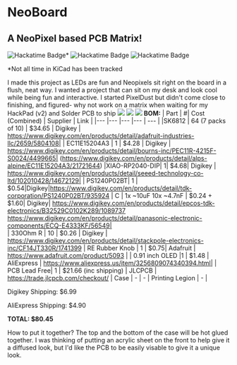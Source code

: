 # NeoBoard
## A NeoPixel based PCB Matrix!


![Hackatime Badge](https://hackatime-badge.hackclub.com/U0824G9PTFE/Pixeldust/?color=314cb0&label=Time%20Tracked%20In%20KiCad)*
![Hackatime Badge](https://hackatime-badge.hackclub.com/U0824G9PTFE/neoboard-case/?color=64BB58&label=Time%20Tracked%20In%20OnShape)
![Hackatime Badge](https://hackatime-badge.hackclub.com/U0824G9PTFE/neoboard/?color=red&label=Time%20Journaling)

*Not all time in KiCad has been tracked


I made this project as LEDs are fun and Neopixels sit right on the board in a flush, neat way. I wanted a project that can sit on my desk and look cool while being fun and interactive. I started PixelDust but didn't come close to finishing, and figured- why not work on a matrix when waiting for my HackPad (v2) and Solder PCB to ship
![](https://hc-cdn.hel1.your-objectstorage.com/s/v3/8377be47c38cc220d4230f117ebddfec74ac3150_screenshot_2025-06-22_at_6.47.11___pm.png)
![](https://hc-cdn.hel1.your-objectstorage.com/s/v3/3c2e57406e511e0e373404e9e97b731550a60340_screenshot_2025-06-22_at_6.46.30___pm.png)
![](https://hc-cdn.hel1.your-objectstorage.com/s/v3/49ab6dba3d9518cfec00026b15b3d6b9658c8ea2_screenshot_2025-06-22_at_6.47.40___pm.png)
**BOM:**
|  Part | #| Cost (Combined) | Supplier  | Link |
|---    |--- |---             |---        | ---  |
|SK6812	| 64 (7 packs of 10) | $34.65 | Digikey | https://www.digikey.com/en/products/detail/adafruit-industries-llc/2659/5804108|
|  EC11E15204A3 | 1  | $4.28 | Digikey |  https://www.digikey.com/en/products/detail/bourns-inc/PEC11R-4215F-S0024/4499665| (https://www.digikey.com/en/products/detail/alps-alpine/EC11E15204A3/21721644)
|XIAO-RP2040-DIP| 1| $4.68| Digikey | https://www.digikey.com/en/products/detail/seeed-technology-co-ltd/102010428/14672129|
| PS1240P02BT| 1 | $0.54|Digikey|https://www.digikey.com/en/products/detail/tdk-corporation/PS1240P02BT/935924
|   C   | 1x ~10uF 10x ~4.7nF | $0.24 + $1.60| Digikey| https://www.digikey.com/en/products/detail/epcos-tdk-electronics/B32529C0102K289/1089737 https://www.digikey.com/en/products/detail/panasonic-electronic-components/ECQ-E4333KF/56549|  
| 330Ohm R | 10 | $0.26 | Digikey | https://www.digikey.com/en/products/detail/stackpole-electronics-inc/CF14JT330R/1741399
|  RE Rubber Knob    | 1 | $0.75| Adafruit | https://www.adafruit.com/product/5093 | 
| 0.91 inch OLED |1 | $1.48 | AliExpress | https://www.aliexpress.us/item/3256809074340394.html|
| PCB Lead Free| 1 | $21.66 (inc shipping) | JLCPCB | https://trade.jlcpcb.com/checkout/
| Case | - | - | Printing Legion | - |

Digikey Shipping: $6.99

AliExpress Shipping: $4.90


**TOTAL: $80.45**


How to put it together?
The top and the bottom of the case will be hot glued together. I was thinking of putting an acrylic sheet on the front to help give it a diffused look, but I'd like the PCB to be easily visable to give it a unique look.